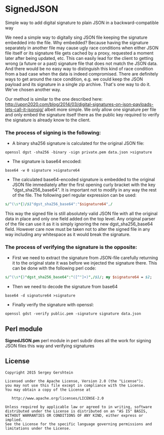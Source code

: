 # SignedJSON
Simple way to add digital signature to plain JSON in a backward-compatible way 

We need a simple way to digitally sing JSON file keeping the signature embedded into the file.
Why embedded?  Because having the signature separately in another file may cause ugly race conditions when either JSON file itself or its signature file gets cached by a proxy, requested a moment later after being updated, etc.  This can easily lead for the client to getting wrong (a future or a past) signature file that does not match the JSON data.  And there would be no easy way to distinguish this kind of race condition from a bad case when the data is indeed compromised.
There are definitely ways to get around the race condition, e.g. we could keep the JSON payload and its signature in a single zip archive.  That's one way to do it.  We've chosen another way.

Our method is similar to the one described here: http://upon2020.com/blog/2014/03/digital-signatures-on-json-payloads-lets-call-it-jsonsig/ albeit more simple.  We only allow one signature per file and only embed the signature itself there as the public key required to verify the signature is already know to the client.

### The process of signing is the following:

 * A binary sha256 signature is calculated for the original JSON file:
```shell
openssl dgst -sha256 -binary -sign private.pem data.json >signature
```
 * The signature is base64 encoded:
```shell
base64 -w 0 signature >signature64
``` 
 * The calculated base64-encoded signature is embedded to the original JSON file immediately after the first opening curly bracket with the key "dgst_sha256_base64".  It is important not to modify in any way the rest of the file. The following perl regular expression can be used:
```perl
s/^(\s*{)/$1"dgst_sha256_base64":"$signature64",/
```

This way the signed file is still absolutely valid JSON file with all the original data in place and only one field added on the top level.  Any original parser of the file can use it as it is simply ignoring the new dgst_sha256_base64 field.  However care now must be taken not to alter the signed file in any way including any whitespace as it would break the signature.

### The process of verifying the signature is the opposite:

 * First we need to extract the signature from JSON-file carefully returning it to the original state it was before we injected the signature there.  This can be done with the following perl code:
```perl
s/^(\s*{)"dgst_sha256_base64":"([^"]+)",/$1/; my $signature64 = $2;
```
 * Then we need to decode the signature from base64
```shell
base64 -d signature64 >signature
```
 * Finally verify the signature with openssl:
```shell
openssl gdst -verify public.pem -signature signature data.json
```

## Perl module

**SignedJSON.pm** perl module in perl subdir does all the work for signing JSON files this way and verifying signatures

## License

```
Copyright 2015 Sergey Gershtein

Licensed under the Apache License, Version 2.0 (the "License");
you may not use this file except in compliance with the License.
You may obtain a copy of the License at

   http://www.apache.org/licenses/LICENSE-2.0

Unless required by applicable law or agreed to in writing, software
distributed under the License is distributed on an "AS IS" BASIS,
WITHOUT WARRANTIES OR CONDITIONS OF ANY KIND, either express or implied.
See the License for the specific language governing permissions and
limitations under the License.
```
